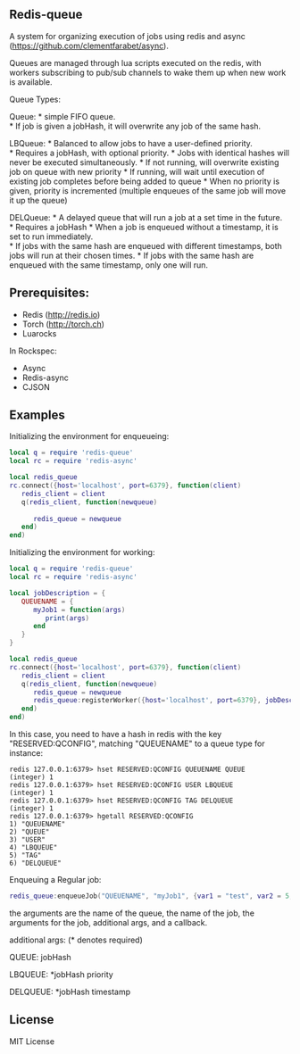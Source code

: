 Redis-queue
-------

A system for organizing execution of jobs using redis and async (https://github.com/clementfarabet/async).

Queues are managed through lua scripts executed on the redis, with workers subscribing to pub/sub channels to wake them up when new work is available.

Queue Types:

   Queue: 
      * simple FIFO queue.  
      * If job is given a jobHash, it will overwrite any job of the same hash.
   
   LBQueue: 
      * Balanced to allow jobs to have a user-defined priority.  
      * Requires a jobHash, with optional priority. 
      * Jobs with identical hashes will never be executed simultaneously.
         * If not running, will overwrite existing job on queue with new priority
         * If running, will wait until execution of existing job completes before being added to queue
      * When no priority is given, priority is incremented (multiple enqueues of the same job will move it up the queue)

   DELQueue: 
      * A delayed queue that will run a job at a set time in the future.  
      * Requires a jobHash
      * When a job is enqueued without a timestamp, it is set to run immediately.  
      * If jobs with the same hash are enqueued with different timestamps, both jobs will run at their chosen times. 
      * If jobs with the same hash are enqueued with the same timestamp, only one will run.

Prerequisites:
----------

* Redis (http://redis.io)
* Torch (http://torch.ch)
* Luarocks

In Rockspec:

* Async
* Redis-async
* CJSON

Examples
--------

Initializing the environment for enqueueing:

```lua
local q = require 'redis-queue'
local rc = require 'redis-async'

local redis_queue
rc.connect({host='localhost', port=6379}, function(client)
   redis_client = client
   q(redis_client, function(newqueue)
   
      redis_queue = newqueue
   end)
end)

```

Initializing the environment for working:


```lua
local q = require 'redis-queue'
local rc = require 'redis-async'

local jobDescription = {
   QUEUENAME = {
      myJob1 = function(args)
         print(args)
      end
   }
}

local redis_queue
rc.connect({host='localhost', port=6379}, function(client)
   redis_client = client
   q(redis_client, function(newqueue)
      redis_queue = newqueue
      redis_queue:registerWorker({host='localhost', port=6379}, jobDescription)
   end)
end)

```

In this case, you need to have a hash in redis with the key "RESERVED:QCONFIG", matching "QUEUENAME" to a queue type for instance:

```
redis 127.0.0.1:6379> hset RESERVED:QCONFIG QUEUENAME QUEUE
(integer) 1
redis 127.0.0.1:6379> hset RESERVED:QCONFIG USER LBQUEUE
(integer) 1
redis 127.0.0.1:6379> hset RESERVED:QCONFIG TAG DELQUEUE
(integer) 1
redis 127.0.0.1:6379> hgetall RESERVED:QCONFIG
1) "QUEUENAME"
2) "QUEUE"
3) "USER"
4) "LBQUEUE"
5) "TAG"
6) "DELQUEUE"
```

Enqueuing a Regular job:
```lua
redis_queue:enqueueJob("QUEUENAME", "myJob1", {var1 = "test", var2 = 5, var3 = "another variable"}, {jobHash = "test"}, callback)

```

the arguments are the name of the queue, the name of the job, the arguments for the job, additional args, and a callback.

additional args:
(* denotes required)

QUEUE:  jobHash


LBQUEUE: *jobHash priority


DELQUEUE: *jobHash timestamp


License
-------

MIT License

